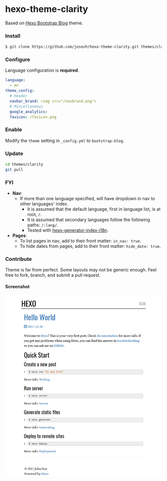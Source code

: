 # hexo-theme-clarity

Based on [Hexo Bootstrap Blog](https://github.com/cgmartin/hexo-theme-bootstrap-blog) theme.

### Install

```bash
$ git clone https://github.com/josevh/hexo-theme-clarity.git themes/clarity
```
### Configure
Language configuration is **required**.
```yml
language:
  - en
theme_config:
  # Header
  navbar_brand: <img src="/navbrand.png">
  # Miscellaneous
  google_analytics:
  favicon: /favicon.png
```

### Enable

Modify the `theme` setting in `_config.yml` to `bootstrap-blog`.

### Update

```bash
cd themes/clarity
git pull
```

### FYI
- **Nav**:
  - If more than one language specified, will have dropdown in nav to other languages' index.
    - It is assumed that the default language, first in language list, is at root, `/`.
    - It is assumed that secondary languages follow the following paths: `/:lang/`.
    - Tested with [hexo-generator-index-i18n](https://github.com/xcatliu/hexo-generator-index-i18n).
- **Pages**:
  - To list pages in nav, add to their front matter: `in_nav: true`.
  - To hide dates from pages, add to their front matter: `hide_date: true`.

### Contribute
Theme is far from perfect. Some layouts may not be generic enough. Feel free to fork, branch, and submit a pull request.

#### Screenshot
![Screenshot](screenshot.png)